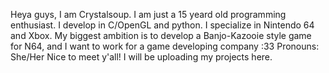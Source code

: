 Heya guys, I am Crystalsoup. I am just a 15 yeard old programming enthusiast. I develop in C/OpenGL and python. I specialize in Nintendo 64 and Xbox.
My biggest ambition is to develop a Banjo-Kazooie style game for N64, and I want to work for a game developing company :33
Pronouns: She/Her
Nice to meet y'all!
I will be uploading my projects here.

